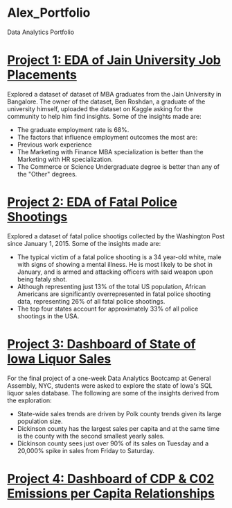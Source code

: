 # Alex_Portfolio
Data Analytics Portfolio

# [Project 1: EDA of Jain University Job Placements](https://github.com/AlexHumpert/EDA_Jain_University_Placements)
Explored a dataset of dataset of MBA graduates from the Jain University in Bangalore. The owner of the dataset, Ben Roshdan, a graduate of the university himself, uploaded the dataset on Kaggle asking for the community to help him find insights. Some of the insights made are:
* The graduate employment rate is 68%. 
* The factors that influence employment outcomes the most are: 
 * Previous work experience
 * The Marketing with Finance MBA specialization is better than the Marketing with HR specialization. 
 * The Commerce or Science Undergraduate degree is better than any of the "Other" degrees. 

# [Project 2: EDA of Fatal Police Shootings](https://github.com/AlexHumpert/EDA_Fatal_Police_Shootings)
Explored a dataset of fatal police shootigs collected by the Washington Post since January 1, 2015. Some of the insights made are:
* The typical victim of a fatal police shooting is a 34 year-old white, male with signs of showing a mental illness. He is most likely to be shot in January, and is armed and attacking officers with said weapon upon being fataly shot.  
* Although representing just 13% of the total US population, African Americans are significantly overrepresented in fatal police shooting data, representing 26% of all fatal police shootings.
* The top four states account for approximately 33% of all police shootings in the USA. 

# [Project 3: Dashboard of State of Iowa Liquor Sales](https://public.tableau.com/profile/alex.h#!/vizhome/iowa_liquor/Story2)
For the final project of a one-week Data Analytics Bootcamp at General Assembly, NYC, students were asked to explore the state of Iowa's SQL liquor sales database. The following are some of the insights derived from the exploration:
* State-wide sales trends are driven by Polk county trends given its large population size. 
* Dickinson county has the largest sales per capita and at the same time is the county with the second smallest yearly sales.
* Dickinson county sees just over 90% of its sales on Tuesday and a 20,000% spike in sales from Friday to Saturday. 

# [Project 4: Dashboard of CDP & C02 Emissions per Capita Relationships](https://public.tableau.com/profile/alex.h#!/vizhome/CapitaxCO2Dashboard/Dashboard)

